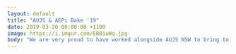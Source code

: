 ```yaml
---
layout: default
title: "AUJS & AEPi Bake '19"
date: 2019-03-20 00:00:00 +1100
image: https://i.imgur.com/EBB1uWq.jpg
body: "We are very proud to have worked alongside AUJS NSW to bring to life this amazing event for students, hosted by Shalom College. Thank you to all who volunteered to help bake these delicious, jam-filled triangles, and we hope everyone had a wonderful Purim!"
---
```

